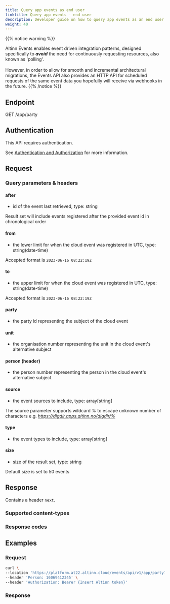 ```yaml
---
title: Query app events as end user
linktitle: Query app events - end user
description: Developer guide on how to query app events as an end user or end user system
weight: 40
---
```


{{% notice warning %}}

Altinn Events enables event driven integration patterns, designed specifically to ***avoid*** the need for 
continuously requesting resources, also known as 'polling'. <br/> <br/>
However, in order to allow for smooth and incremental architectural migrations, 
the Events API also provides an HTTP API for scheduled requests of the same event data you hopefully
will receive via webhooks in the future.
{{% /notice %}}


## Endpoint

GET /app/party 

## Authentication 

This API requires authentication.

See [Authentication and Authorization](../../../api/#authentication--authorization) for more information.


## Request

### Query parameters & headers

#### after
- id of the event last retrieved, type: string

Result set will include events registered after the provided event id in chronological order

#### from
- the lower limit for when the cloud event was registered in UTC, type: string(date-time)
  
Accepted format is  `2023-06-16 08:22:19Z`

#### to
- the upper limit for when the cloud event was registered in UTC, type: string(date-time)
  
Accepted format is  `2023-06-16 08:22:19Z`

#### party
- the party id representing the subject of the cloud event

#### unit
- the organisation number representing the unit in the cloud event's alternative subject

#### person (header)
- the person number representing the person in the cloud event's alternative subject

#### source
- the event sources to include, type: array[string]

The source parameter supports wildcard _%_ to escape unknown number of characters 
e.g. _https://digdir.apps.altinn.no/digdir/%_

#### type
- the event types to include, type: array[string]

#### size
- size of the result set, type: string
  
Default size is set to 50 events

## Response

Contains a header `next`. 

### Supported content-types

### Response codes


## Examples

### Request
```bash
curl \
--location 'https://platform.at22.altinn.cloud/events/api/v1/app/party?after=5b9a8887-0023-4f07-8791-d98e15a3542b' \
--header 'Person: 16069412345' \
--header 'Authorization: Bearer {Insert Altinn token}'
```
### Response

